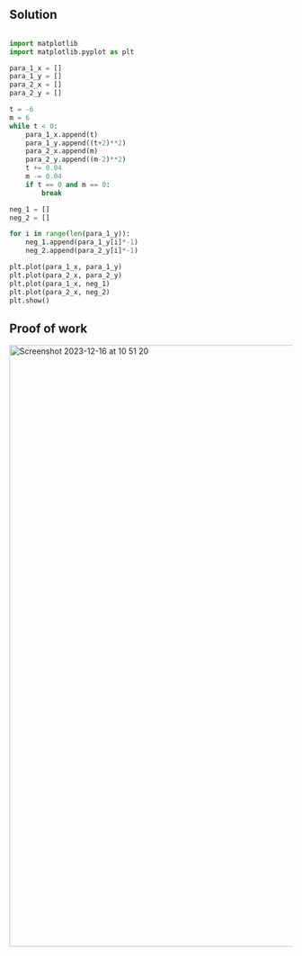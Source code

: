 ## Solution ##

```.py

import matplotlib
import matplotlib.pyplot as plt

para_1_x = []
para_1_y = []
para_2_x = []
para_2_y = []

t = -6
m = 6
while t < 0:
    para_1_x.append(t)
    para_1_y.append((t+2)**2)
    para_2_x.append(m)
    para_2_y.append((m-2)**2)
    t += 0.04
    m -= 0.04
    if t == 0 and m == 0:
        break

neg_1 = []
neg_2 = []

for i in range(len(para_1_y)):
    neg_1.append(para_1_y[i]*-1)
    neg_2.append(para_2_y[i]*-1)

plt.plot(para_1_x, para_1_y)
plt.plot(para_2_x, para_2_y)
plt.plot(para_1_x, neg_1)
plt.plot(para_2_x, neg_2)
plt.show()


```

## Proof of work ##


<img width="1069" alt="Screenshot 2023-12-16 at 10 51 20" src="https://github.com/yuxuantaoisak/unit_2/assets/144768397/0a103a72-5e46-4446-9640-879bd6c48c67">
